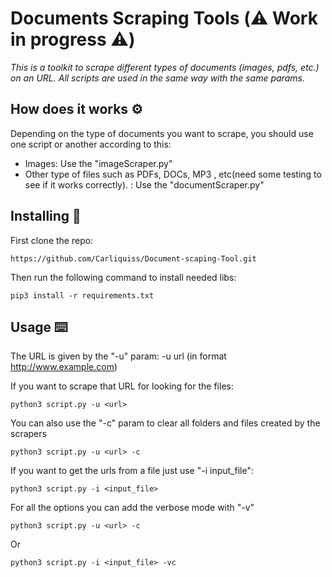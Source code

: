 # Documents Scraping Tools (⚠️ Work in progress ⚠️)
_This is a toolkit to scrape different types of documents (images, pdfs, etc.) on an URL. All scripts are used in the same way with the same params._ 


## How does it works ⚙️
Depending on the type of documents you want to scrape, you should use one script or another according to this: 
  
  * Images: Use the "imageScraper.py"
  * Other type of files such as PDFs, DOCs, MP3 , etc(need some testing to see if it works correctly). : Use the "documentScraper.py"


## Installing 🔧
First clone the repo: 
```
https://github.com/Carliquiss/Document-scaping-Tool.git
```
Then run the following command to install needed libs:
```
pip3 install -r requirements.txt
```

## Usage ⌨️
The URL is given by the "-u" param: -u url (in format http://www.example.com)
  
If you want to scrape that URL for looking for the files: 
```
python3 script.py -u <url>
```
You can also use the "-c" param to clear all folders and files created by the scrapers 
```
python3 script.py -u <url> -c
```  
If you want to get the urls from a file just use "-i input_file":
```
python3 script.py -i <input_file>
```
For all the options you can add the verbose mode with "-v"
```
python3 script.py -u <url> -c
``` 
Or
```
python3 script.py -i <input_file> -vc
```
